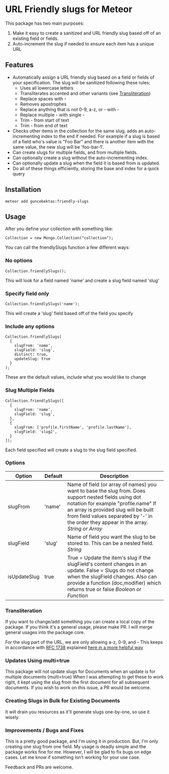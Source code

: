 # URL Friendly slugs for Meteor

This package has two main purposes:

1. Make it easy to create a sanitized and URL friendly slug based off of an existing field or fields.
2. Auto-increment the slug if needed to ensure each item has a unique URL

## Features

- Automatically assign a URL friendly slug based on a field or fields of your specification. The slug will be sanitized following these rules:
    - Uses all lowercase letters
    - Transliterates accented and other variants (see [Transliteration](#transliteration))
    - Replace spaces with -
    - Removes apostrophes
    - Replace anything that is not 0-9, a-z, or - with -
    - Replace multiple - with single -
    - Trim - from start of text
    - Trim - from end of text
- Checks other items in the collection for the same slug, adds an auto-incrementing index to the end if needed. For example if a slug is based of a field who's value is "Foo Bar" and there is another item with the same value, the new slug will be 'foo-bar-1'.
- Can create slugs for multiple fields, and from multiple fields.
- Can optionally create a slug without the auto-incrementing index.
- Can optionally update a slug when the field it is based from is updated.
- Do all of these things efficiently, storing the base and index for a quick query

## Installation

```
meteor add guncebektas:friendly-slugs
```

## Usage

After you define your collection with something like:

```
Collection = new Mongo.Collection("collection");
```

You can call the friendlySlugs function a few different ways:

### No options

```
Collection.friendlySlugs();
```

This will look for a field named 'name' and create a slug field named 'slug'

### Specify field only

```
Collection.friendlySlugs('name');
```

This will create a 'slug' field based off of the field you specify

### Include any options

```
Collection.friendlySlugs(
  {
    slugFrom: 'name',
    slugField: 'slug',
    distinct: true,
    updateSlug: true
  }
);
```

These are the default values, include what you would like to change

### Slug Multiple Fields

```
Collection.friendlySlugs([
  {
    slugFrom: 'name',
    slugField: 'slug',
  },
  {
    slugFrom: ['profile.firstName', 'profile.lastName'],
    slugField: 'slug2',
  }
]);
```

Each field specified will create a slug to the slug field specified.

### Options

| Option       | Default | Description                                                                                                                                                                                                                                                                       |
|--------------|---------|-----------------------------------------------------------------------------------------------------------------------------------------------------------------------------------------------------------------------------------------------------------------------------------|
| slugFrom     | 'name'  | Name of field (or array of names) you want to base the slug from. Does support nested fields using dot notation for example "profile.name" If an array is provided slug will be built from field values separated by '-' in the order they appear in the array. *String or Array* |
| slugField    | 'slug'  | Name of field you want the slug to be stored to. This can be a nested field. *String*                                                                                                                                                                                             |
| isUpdateSlug | true    | True = Update the item's slug if the slugField's content changes in an update. False = Slugs do not change when the slugField changes. Also can provide a function (doc,modifier) which returns true or false *Boolean or Function*                                               |

### Transliteration

If you want to change/add something you can create a local copy of the package. If you think it's a general usage, please make PR. I will merge general usages into the package core.

For the slug part of the URL, we are only allowing a-z, 0-9, and -
This keeps in accordance with [RFC 1738](http://www.rfc-editor.org/rfc/rfc1738.txt) explained [here in a more helpful way](http://www.blooberry.com/indexdot/html/topics/urlencoding.htm)

### Updates Using multi=true
This package will not update slugs for Documents when an update is for multiple documents (multi=true)
When I was attempting to get these to work right, it kept using the slug from the first document for all subsequent documents. If you wish to work on this issue, a PR would be welcome.

### Creating Slugs in Bulk for Existing Documents
It will drain you resources as it'll generate slugs one-by-one, so use it wisely.

### Improvements / Bugs and Fixes
This is a pretty good package, and I'm using it in production. But, I'm only creating one slug from one field. My usage is deadly simple and the package works fine for me. However, I will be glad to fix bugs on edge cases. Let me know if something isn't working for your use case.

Feedback and PRs are welcome.

